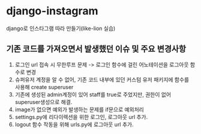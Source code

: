 # django-instagram
django로 인스타그램 따라 만들기(like-lion 실습)

## 기존 코드를 가져오면서 발생했던 이슈 및 주요 변경사항
1. 로그인 url 접속 시 무한루프 문제 -> 로그인 함수에 걸린 어노테이션을 로그아웃 함수로 변경
2. 슈퍼유저 계정을 알 수 없어, 기존 코드 내부에 있던 커스텀 유저 패키지에 함수를 사용해 create superuser
3. 기존에 생성된 admin계정이 있어 staff를 true로 주었지만, 권한이 없어 superuser생성으로 해결.
4. image가 없으면 예외가 발생하는 문제를 if문으로 예외처리
5. settings.py에 리다이렉션을 위한 로그인, 로그아웃 url 추가.
6. logout 함수 작동을 위해 urls.py에 로그아웃 url 추가.

